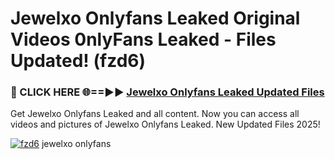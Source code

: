 # Jewelxo Onlyfans Leaked Original Videos 0nlyFans Leaked - Files Updated! (fzd6)

<h3>🔴 CLICK HERE 🌐==►► <a href="https://tinyurl.com/x26r9saj" rel="nofollow">Jewelxo Onlyfans Leaked Updated Files</a></h3>

Get Jewelxo Onlyfans Leaked and all content. Now you can access all videos and pictures of Jewelxo Onlyfans Leaked. New Updated Files 2025!

[![fzd6](https://i.imgur.com/LkgZPqh.gif)](https://tinyurl.com/x26r9saj)
jewelxo onlyfans